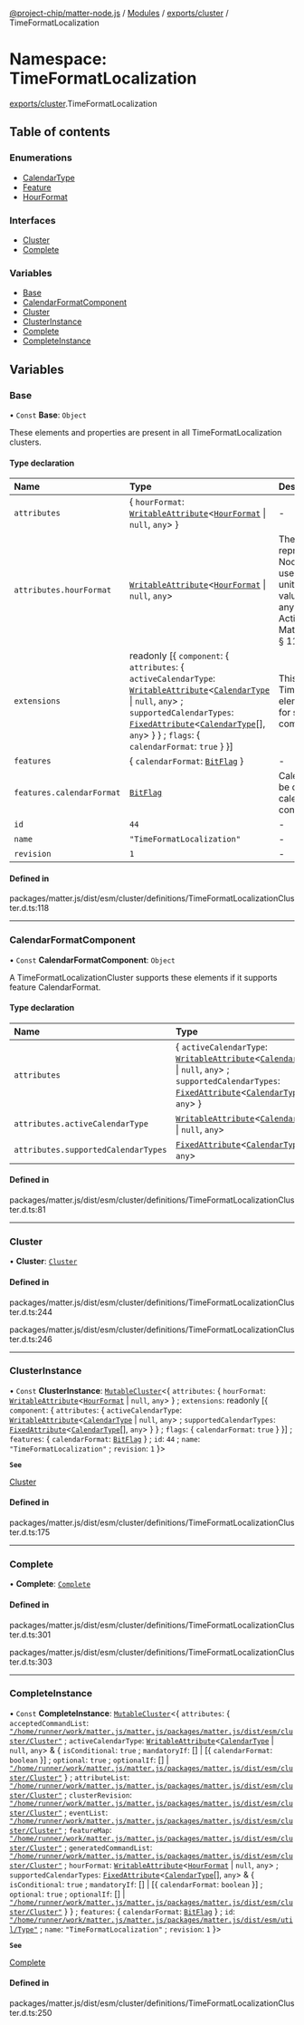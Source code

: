 [@project-chip/matter-node.js](../README.md) / [Modules](../modules.md) / [exports/cluster](exports_cluster.md) / TimeFormatLocalization

# Namespace: TimeFormatLocalization

[exports/cluster](exports_cluster.md).TimeFormatLocalization

## Table of contents

### Enumerations

- [CalendarType](../enums/exports_cluster.TimeFormatLocalization.CalendarType.md)
- [Feature](../enums/exports_cluster.TimeFormatLocalization.Feature.md)
- [HourFormat](../enums/exports_cluster.TimeFormatLocalization.HourFormat.md)

### Interfaces

- [Cluster](../interfaces/exports_cluster.TimeFormatLocalization.Cluster.md)
- [Complete](../interfaces/exports_cluster.TimeFormatLocalization.Complete.md)

### Variables

- [Base](exports_cluster.TimeFormatLocalization.md#base)
- [CalendarFormatComponent](exports_cluster.TimeFormatLocalization.md#calendarformatcomponent)
- [Cluster](exports_cluster.TimeFormatLocalization.md#cluster)
- [ClusterInstance](exports_cluster.TimeFormatLocalization.md#clusterinstance)
- [Complete](exports_cluster.TimeFormatLocalization.md#complete)
- [CompleteInstance](exports_cluster.TimeFormatLocalization.md#completeinstance)

## Variables

### Base

• `Const` **Base**: `Object`

These elements and properties are present in all TimeFormatLocalization clusters.

#### Type declaration

| Name | Type | Description |
| :------ | :------ | :------ |
| `attributes` | \{ `hourFormat`: [`WritableAttribute`](../interfaces/exports_cluster.WritableAttribute.md)\<[`HourFormat`](../enums/exports_cluster.TimeFormatLocalization.HourFormat.md) \| ``null``, `any`\>  } | - |
| `attributes.hourFormat` | [`WritableAttribute`](../interfaces/exports_cluster.WritableAttribute.md)\<[`HourFormat`](../enums/exports_cluster.TimeFormatLocalization.HourFormat.md) \| ``null``, `any`\> | The HourFormat attribute shall represent the format that the Node is currently configured to use when conveying the hour unit of time. If provided, this value shall take priority over any unit implied through the ActiveLocale Attribute. **`See`** MatterCoreSpecificationV1_1 § 11.4.6.1 |
| `extensions` | readonly [\{ `component`: \{ `attributes`: \{ `activeCalendarType`: [`WritableAttribute`](../interfaces/exports_cluster.WritableAttribute.md)\<[`CalendarType`](../enums/exports_cluster.TimeFormatLocalization.CalendarType.md) \| ``null``, `any`\> ; `supportedCalendarTypes`: [`FixedAttribute`](../interfaces/exports_cluster.FixedAttribute.md)\<[`CalendarType`](../enums/exports_cluster.TimeFormatLocalization.CalendarType.md)[], `any`\>  }  } ; `flags`: \{ `calendarFormat`: ``true``  }  }] | This metadata controls which TimeFormatLocalizationCluster elements matter.js activates for specific feature combinations. |
| `features` | \{ `calendarFormat`: [`BitFlag`](exports_schema.md#bitflag)  } | - |
| `features.calendarFormat` | [`BitFlag`](exports_schema.md#bitflag) | CalendarFormat The Node can be configured to use different calendar formats when conveying values to a user. |
| `id` | ``44`` | - |
| `name` | ``"TimeFormatLocalization"`` | - |
| `revision` | ``1`` | - |

#### Defined in

packages/matter.js/dist/esm/cluster/definitions/TimeFormatLocalizationCluster.d.ts:118

___

### CalendarFormatComponent

• `Const` **CalendarFormatComponent**: `Object`

A TimeFormatLocalizationCluster supports these elements if it supports feature CalendarFormat.

#### Type declaration

| Name | Type |
| :------ | :------ |
| `attributes` | \{ `activeCalendarType`: [`WritableAttribute`](../interfaces/exports_cluster.WritableAttribute.md)\<[`CalendarType`](../enums/exports_cluster.TimeFormatLocalization.CalendarType.md) \| ``null``, `any`\> ; `supportedCalendarTypes`: [`FixedAttribute`](../interfaces/exports_cluster.FixedAttribute.md)\<[`CalendarType`](../enums/exports_cluster.TimeFormatLocalization.CalendarType.md)[], `any`\>  } |
| `attributes.activeCalendarType` | [`WritableAttribute`](../interfaces/exports_cluster.WritableAttribute.md)\<[`CalendarType`](../enums/exports_cluster.TimeFormatLocalization.CalendarType.md) \| ``null``, `any`\> |
| `attributes.supportedCalendarTypes` | [`FixedAttribute`](../interfaces/exports_cluster.FixedAttribute.md)\<[`CalendarType`](../enums/exports_cluster.TimeFormatLocalization.CalendarType.md)[], `any`\> |

#### Defined in

packages/matter.js/dist/esm/cluster/definitions/TimeFormatLocalizationCluster.d.ts:81

___

### Cluster

• **Cluster**: [`Cluster`](../interfaces/exports_cluster.TimeFormatLocalization.Cluster.md)

#### Defined in

packages/matter.js/dist/esm/cluster/definitions/TimeFormatLocalizationCluster.d.ts:244

packages/matter.js/dist/esm/cluster/definitions/TimeFormatLocalizationCluster.d.ts:246

___

### ClusterInstance

• `Const` **ClusterInstance**: [`MutableCluster`](../interfaces/exports_cluster.MutableCluster-1.md)\<\{ `attributes`: \{ `hourFormat`: [`WritableAttribute`](../interfaces/exports_cluster.WritableAttribute.md)\<[`HourFormat`](../enums/exports_cluster.TimeFormatLocalization.HourFormat.md) \| ``null``, `any`\>  } ; `extensions`: readonly [\{ `component`: \{ `attributes`: \{ `activeCalendarType`: [`WritableAttribute`](../interfaces/exports_cluster.WritableAttribute.md)\<[`CalendarType`](../enums/exports_cluster.TimeFormatLocalization.CalendarType.md) \| ``null``, `any`\> ; `supportedCalendarTypes`: [`FixedAttribute`](../interfaces/exports_cluster.FixedAttribute.md)\<[`CalendarType`](../enums/exports_cluster.TimeFormatLocalization.CalendarType.md)[], `any`\>  }  } ; `flags`: \{ `calendarFormat`: ``true``  }  }] ; `features`: \{ `calendarFormat`: [`BitFlag`](exports_schema.md#bitflag)  } ; `id`: ``44`` ; `name`: ``"TimeFormatLocalization"`` ; `revision`: ``1``  }\>

**`See`**

[Cluster](exports_cluster.TimeFormatLocalization.md#cluster)

#### Defined in

packages/matter.js/dist/esm/cluster/definitions/TimeFormatLocalizationCluster.d.ts:175

___

### Complete

• **Complete**: [`Complete`](../interfaces/exports_cluster.TimeFormatLocalization.Complete.md)

#### Defined in

packages/matter.js/dist/esm/cluster/definitions/TimeFormatLocalizationCluster.d.ts:301

packages/matter.js/dist/esm/cluster/definitions/TimeFormatLocalizationCluster.d.ts:303

___

### CompleteInstance

• `Const` **CompleteInstance**: [`MutableCluster`](../interfaces/exports_cluster.MutableCluster-1.md)\<\{ `attributes`: \{ `acceptedCommandList`: [`"/home/runner/work/matter.js/matter.js/packages/matter.js/dist/esm/cluster/Cluster"`](exports_cluster._internal_.__home_runner_work_matter_js_matter_js_packages_matter_js_dist_esm_cluster_Cluster_.md) ; `activeCalendarType`: [`WritableAttribute`](../interfaces/exports_cluster.WritableAttribute.md)\<[`CalendarType`](../enums/exports_cluster.TimeFormatLocalization.CalendarType.md) \| ``null``, `any`\> & \{ `isConditional`: ``true`` ; `mandatoryIf`: [] \| [\{ `calendarFormat`: `boolean`  }] ; `optional`: ``true`` ; `optionalIf`: [] \| [`"/home/runner/work/matter.js/matter.js/packages/matter.js/dist/esm/cluster/Cluster"`](exports_cluster._internal_.__home_runner_work_matter_js_matter_js_packages_matter_js_dist_esm_cluster_Cluster_.md)  } ; `attributeList`: [`"/home/runner/work/matter.js/matter.js/packages/matter.js/dist/esm/cluster/Cluster"`](exports_cluster._internal_.__home_runner_work_matter_js_matter_js_packages_matter_js_dist_esm_cluster_Cluster_.md) ; `clusterRevision`: [`"/home/runner/work/matter.js/matter.js/packages/matter.js/dist/esm/cluster/Cluster"`](exports_cluster._internal_.__home_runner_work_matter_js_matter_js_packages_matter_js_dist_esm_cluster_Cluster_.md) ; `eventList`: [`"/home/runner/work/matter.js/matter.js/packages/matter.js/dist/esm/cluster/Cluster"`](exports_cluster._internal_.__home_runner_work_matter_js_matter_js_packages_matter_js_dist_esm_cluster_Cluster_.md) ; `featureMap`: [`"/home/runner/work/matter.js/matter.js/packages/matter.js/dist/esm/cluster/Cluster"`](exports_cluster._internal_.__home_runner_work_matter_js_matter_js_packages_matter_js_dist_esm_cluster_Cluster_.md) ; `generatedCommandList`: [`"/home/runner/work/matter.js/matter.js/packages/matter.js/dist/esm/cluster/Cluster"`](exports_cluster._internal_.__home_runner_work_matter_js_matter_js_packages_matter_js_dist_esm_cluster_Cluster_.md) ; `hourFormat`: [`WritableAttribute`](../interfaces/exports_cluster.WritableAttribute.md)\<[`HourFormat`](../enums/exports_cluster.TimeFormatLocalization.HourFormat.md) \| ``null``, `any`\> ; `supportedCalendarTypes`: [`FixedAttribute`](../interfaces/exports_cluster.FixedAttribute.md)\<[`CalendarType`](../enums/exports_cluster.TimeFormatLocalization.CalendarType.md)[], `any`\> & \{ `isConditional`: ``true`` ; `mandatoryIf`: [] \| [\{ `calendarFormat`: `boolean`  }] ; `optional`: ``true`` ; `optionalIf`: [] \| [`"/home/runner/work/matter.js/matter.js/packages/matter.js/dist/esm/cluster/Cluster"`](exports_cluster._internal_.__home_runner_work_matter_js_matter_js_packages_matter_js_dist_esm_cluster_Cluster_.md)  }  } ; `features`: \{ `calendarFormat`: [`BitFlag`](exports_schema.md#bitflag)  } ; `id`: [`"/home/runner/work/matter.js/matter.js/packages/matter.js/dist/esm/util/Type"`](exports_cluster._internal_.__home_runner_work_matter_js_matter_js_packages_matter_js_dist_esm_util_Type_.md) ; `name`: ``"TimeFormatLocalization"`` ; `revision`: ``1``  }\>

**`See`**

[Complete](exports_cluster.TimeFormatLocalization.md#complete)

#### Defined in

packages/matter.js/dist/esm/cluster/definitions/TimeFormatLocalizationCluster.d.ts:250
